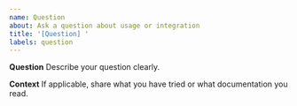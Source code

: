```yaml
---
name: Question
about: Ask a question about usage or integration
title: '[Question] '
labels: question
---
```


**Question**
Describe your question clearly.

**Context**
If applicable, share what you have tried or what documentation you read.
